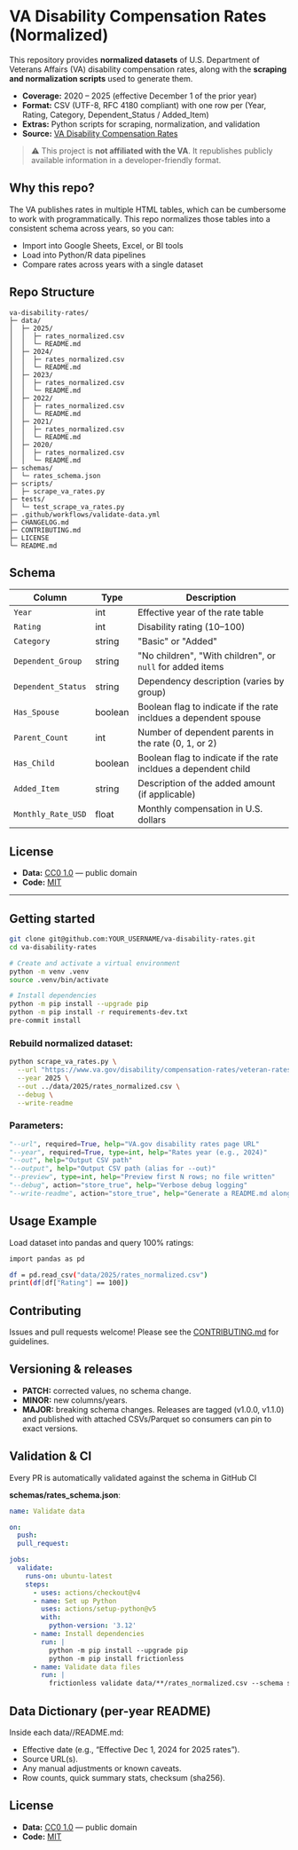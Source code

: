 # VA Disability Compensation Rates (Normalized)

This repository provides **normalized datasets** of U.S. Department of Veterans Affairs (VA) disability compensation rates, along with the **scraping and normalization scripts** used to generate them.

- **Coverage:** 2020 – 2025 (effective December 1 of the prior year)
- **Format:** CSV (UTF-8, RFC 4180 compliant) with one row per (Year, Rating, Category, Dependent_Status / Added_Item)
- **Extras:** Python scripts for scraping, normalization, and validation
- **Source:** [VA Disability Compensation Rates](https://www.va.gov/disability/compensation-rates/veteran-rates/)

> ⚠️ This project is **not affiliated with the VA**. It republishes publicly available information in a developer-friendly format.

## Why this repo?

The VA publishes rates in multiple HTML tables, which can be cumbersome to work with programmatically. This repo normalizes those tables into a consistent schema across years, so you can:

- Import into Google Sheets, Excel, or BI tools
- Load into Python/R data pipelines
- Compare rates across years with a single dataset

## Repo Structure
```
va-disability-rates/
├─ data/
│  ├─ 2025/
│  │  ├─ rates_normalized.csv
│  │  └─ README.md
│  ├─ 2024/
│  │  ├─ rates_normalized.csv
│  │  └─ README.md
│  ├─ 2023/
│  │  ├─ rates_normalized.csv
│  │  └─ README.md
│  ├─ 2022/
│  │  ├─ rates_normalized.csv
│  │  └─ README.md
│  ├─ 2021/
│  │  ├─ rates_normalized.csv
│  │  └─ README.md
│  ├─ 2020/
│  │  ├─ rates_normalized.csv
│  │  └─ README.md
├─ schemas/
│  └─ rates_schema.json
├─ scripts/
│  ├─ scrape_va_rates.py
├─ tests/
│  └─ test_scrape_va_rates.py
├─ .github/workflows/validate-data.yml
├─ CHANGELOG.md
├─ CONTRIBUTING.md
├─ LICENSE
└─ README.md
```

## Schema

| Column             | Type    | Description                                                      |
| ------------------ | ------- | ---------------------------------------------------------------- |
| `Year`             | int     | Effective year of the rate table                                 |
| `Rating`           | int     | Disability rating (10–100)                                       |
| `Category`         | string  | "Basic" or "Added"                                               |
| `Dependent_Group`  | string  | "No children", "With children", or `null` for added items        |
| `Dependent_Status` | string  | Dependency description (varies by group)                         |
| `Has_Spouse`       | boolean | Boolean flag to indicate if the rate incldues a dependent spouse |
| `Parent_Count`     | int     | Number of dependent parents in the rate (0, 1, or 2)             |
| `Has_Child`        | boolean | Boolean flag to indicate if the rate incldues a dependent child  |
| `Added_Item`       | string  | Description of the added amount (if applicable)                  |
| `Monthly_Rate_USD` | float   | Monthly compensation in U.S. dollars                             |

## License

- **Data:** [CC0 1.0](https://creativecommons.org/publicdomain/zero/1.0/) — public domain
- **Code:** [MIT](https://opensource.org/licenses/MIT)

---

## Getting started

```bash
git clone git@github.com:YOUR_USERNAME/va-disability-rates.git
cd va-disability-rates

# Create and activate a virtual environment
python -m venv .venv
source .venv/bin/activate

# Install dependencies
python -m pip install --upgrade pip
python -m pip install -r requirements-dev.txt
pre-commit install
```

### Rebuild normalized dataset:
```bash
python scrape_va_rates.py \
  --url "https://www.va.gov/disability/compensation-rates/veteran-rates" \
  --year 2025 \
  --out ../data/2025/rates_normalized.csv \
  --debug \
  --write-readme
```

### Parameters:
```python
"--url", required=True, help="VA.gov disability rates page URL"
"--year", required=True, type=int, help="Rates year (e.g., 2024)"
"--out", help="Output CSV path"
"--output", help="Output CSV path (alias for --out)"
"--preview", type=int, help="Preview first N rows; no file written"
"--debug", action="store_true", help="Verbose debug logging"
"--write-readme", action="store_true", help="Generate a README.md alongside the output CSV. Merges in any previous bullets under "General Notes""
```

## Usage Example
Load dataset into pandas and query 100% ratings:
```bash
import pandas as pd

df = pd.read_csv("data/2025/rates_normalized.csv")
print(df[df["Rating"] == 100])
```


## Contributing
Issues and pull requests welcome!
Please see the [CONTRIBUTING.md](./CONTRIBUTING.md) for guidelines.

## Versioning & releases
- **PATCH:** corrected values, no schema change.
- **MINOR:** new columns/years.
- **MAJOR:** breaking schema changes.
Releases are tagged (v1.0.0, v1.1.0) and published with attached CSVs/Parquet so consumers can pin to exact versions.

## Validation & CI
Every PR is automatically validated against the schema in GitHub CI

**schemas/rates_schema.json**:
```yaml
name: Validate data

on:
  push:
  pull_request:

jobs:
  validate:
    runs-on: ubuntu-latest
    steps:
      - uses: actions/checkout@v4
      - name: Set up Python
        uses: actions/setup-python@v5
        with:
          python-version: '3.12'
      - name: Install dependencies
        run: |
          python -m pip install --upgrade pip
          python -m pip install frictionless
      - name: Validate data files
        run: |
          frictionless validate data/**/rates_normalized.csv --schema schemas/rates_schema.json
```

## Data Dictionary (per-year README)
Inside each data/<year>/README.md:
- Effective date (e.g., “Effective Dec 1, 2024 for 2025 rates”).
- Source URL(s).
- Any manual adjustments or known caveats.
- Row counts, quick summary stats, checksum (sha256).

## License
- **Data:** [CC0 1.0](https://creativecommons.org/publicdomain/zero/1.0/) — public domain
- **Code:** [MIT](https://opensource.org/licenses/MIT)
